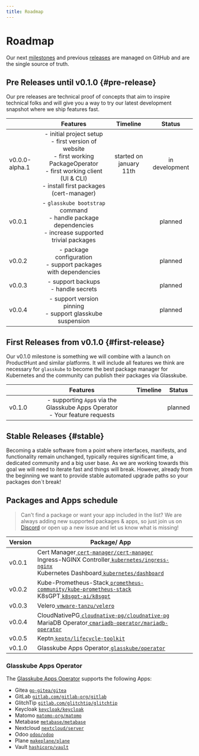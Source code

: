 ```yaml
---
title: Roadmap
---
```


# Roadmap

Our next [milestones](https://github.com/glasskube/glasskube/milestones) and previous [releases](https://github.com/glasskube/glasskube/releases) are managed on GitHub and are the single source of truth.

## Pre Releases until v0.1.0 {#pre-release}

Our pre releases are technical proof of concepts that aim to inspire technical folks and will give you a way to try our latest development snapshot where we ship features fast.

| 	        |                                           Features                                                                                 	                                           |     Timeline        	     |   Status     	   |
|----------|:------------------------------------------------------------------------------------------------------------------------------------------------------------------------------:|:-------------------------:|:----------------:|
| v0.0.0-alpha.1 | - initial project setup<br/>- first version of website<br/>- first working PackageOperator<br/>- first working client (UI & CLI)<br/>- install first packages (cert-manager) 	 | started on january 11th 	 | in development 	 |
| v0.0.1 	 |                  - `glasskube bootstrap` command<br/>- handle package dependencies<br/>- increase supported trivial packages                                	                  |             	             |   planned    	   |
| v0.0.2 	 |                             - package configuration<br/>- support packages with dependencies                                                     	                             |             	             |   planned    	   |
| v0.0.3 	 |                                   - support backups<br/>- handle secrets                                                                  	                                    |             	             |   planned    	   |
| v0.0.4 	 |                              - support version pinning<br/>- support glasskube suspension                                                       	                              |             	             |   planned    	   |

## First Releases from v0.1.0 {#first-release}

Our v0.1.0 milestone is something we will combine with a launch on ProductHunt and similar platforms.
It will include all features we think are necessary for `glasskube` to become the best package manager for Kubernetes and the community can publish their packages via Glasskube.

| 	        |                   Features                                    	                   | Timeline 	 |   Status 	   |
|----------|:---------------------------------------------------------------------------------:|:----------:|:------------:|
| v0.1.0 	 | - supporting `App`s via the Glasskube Apps Operator<br/>- Your feature requests 	 |     	      | planned    	 |

## Stable Releases {#stable}

Becoming a stable software from a point where interfaces, manifests, and functionality remain unchanged, typically requires significant time, a dedicated community and a big user base.
As we are working towards this goal we will need to iterate fast and things will break. However, already from the beginning we want to provide stable automated upgrade paths so your packages don´t break! 

## Packages and Apps schedule 
> Can't find a package or want your app included in the list? We are always adding new supported packages & apps,
> so just join us on [Discord](https://discord.gg/SxH6KUCGH7) or open up a new issue and let us know what is missing!

| Version | Package/ App                                                                                                                                                                                                                          |   |
|---------|---------------------------------------------------------------------------------------------------------------------------------------------------------------------------------------------------------------------------------------|---|
| v0.0.1   | Cert Manager[ `cert-manager/cert-manager` ]( https://github.com/cert-manager/cert-manager ) <br/>  Ingress-NGINX Controller[ `kubernetes/ingress-nginx` ]( https://github.com/kubernetes/ingress-nginx ) <br/> Kubernetes Dashboard[ `kubernetes/dashboard` ]( https://github.com/kubernetes/dashboard ) |   |
| v0.0.2   | Kube-Prometheus-Stack[ `prometheus-community/kube-prometheus-stack` ]( https://github.com/prometheus-community/helm-charts/tree/main/charts/kube-prometheus-stack )  <br/> K8sGPT[ `k8sgpt-ai/k8sgpt` ]( https://github.com/k8sgpt-ai/k8sgpt )                        |   |
| v0.0.3   | Velero[ `vmware-tanzu/velero` ]( https://github.com/vmware-tanzu/velero )                                                                                                                                                             |   |
| v0.0.4   | CloudNativePG[ `cloudnative-pg/cloudnative-pg` ]( https://github.com/cloudnative-pg/cloudnative-pg] ) <br/> MariaDB Operator[ `cmariadb-operator/mariadb-operator` ]( https://github.com/mariadb-operator/mariadb-operator] )                                             |   |
| v0.0.5   | Keptn[ `keptn/lifecycle-toolkit` ]( https://github.com/keptn/lifecycle-toolkit )                                                                                                                                                           |   |
| v0.1.0   | Glasskube Apps Operator[ `glasskube/operator` ]( https://github.com/glasskube/operator/ )                                                                                                                                                                    |   |

### Glasskube Apps Operator
The [Glasskube Apps Operator](https://github.com/glasskube/operator/) supports the following Apps:
- Gitea [`go-gitea/gitea`](https://github.com/go-gitea/gitea)
- GitLab [`gitlab.com/gitlab-org/gitlab`](https://gitlab.com/gitlab-org/gitlab)
- GlitchTip [`gitlab.com/glitchtip/glitchtip`](https://gitlab.com/glitchtip)
- Keycloak [`keycloak/keycloak`](https://github.com/keycloak/keycloak)
- Matomo [`matomo-org/matomo`](https://github.com/matomo-org/matomo)
- Metabase [`metabase/metabase`](https://github.com/metabase/metabase)
- Nextcloud [`nextcloud/server`](https://github.com/nextcloud/server)
- Odoo [`odoo/odoo`](https://github.com/odoo/odoo)
- Plane [`makeplane/plane`](https://github.com/makeplane/plane)
- Vault [`hashicorp/vault`](https://github.com/hashicorp/vault)